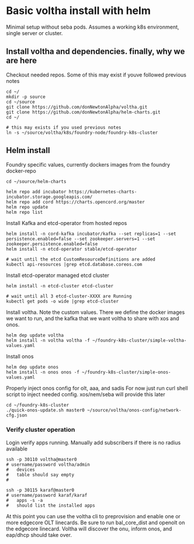 # Basic voltha install with helm

Minimal setup without seba pods.  Assumes a working k8s environment, single server or cluster.

## Install voltha and dependencies.  finally, why we are here

Checkout needed repos.  Some of this may exist if youve followed previous notes
```
cd ~/
mkdir -p source
cd ~/source
git clone https://github.com/donNewtonAlpha/voltha.git
git clone https://github.com/donNewtonAlpha/helm-charts.git
cd ~/

# this may exists if you used previous notes
ln -s ~/source/voltha/k8s/foundry-node/foundry-k8s-cluster
```


## Helm install 

Foundry specific values, currently dockers images from the foundry docker-repo
```
cd ~/source/helm-charts

helm repo add incubator https://kubernetes-charts-incubator.storage.googleapis.com/
helm repo add cord https://charts.opencord.org/master
helm repo update
helm repo list
```


Install Kafka and etcd-operator from hosted repos
```
helm install -n cord-kafka incubator/kafka --set replicas=1 --set persistence.enabled=false --set zookeeper.servers=1 --set zookeeper.persistence.enabled=false
helm install -n etcd-operator stable/etcd-operator

# wait until the etcd CustomResourceDefinitions are added
kubectl api-resources |grep etcd.database.coreos.com
```


Install etcd-operator managed etcd cluster
```
helm install -n etcd-cluster etcd-cluster

# wait until all 3 etcd-cluster-XXXX are Running
kubectl get pods -o wide |grep etcd-cluster
```


Install voltha.  Note the custom values.  There we define the docker images we want to run, and the kafka that we want voltha to share with xos and onos.
```
helm dep update voltha
helm install -n voltha voltha -f ~/foundry-k8s-cluster/simple-voltha-values.yaml
```


Install onos
```
helm dep update onos
helm install -n onos onos -f ~/foundry-k8s-cluster/simple-onos-values.yaml
```


Properly inject onos config for olt, aaa, and sadis
For now just run curl shell script to inject needed config.  xos/nem/seba will provide this later
```
cd ~/foundry-k8s-cluster
./quick-onos-update.sh master0 ~/source/voltha/onos-config/network-cfg.json
```


### Verify cluster operation

Login verify apps running.  Manually add subscribers if there is no radius available
```
ssh -p 30110 voltha@master0
# username/password voltha/admin
#   devices 
#   table should say empty
#

ssh -p 30115 karaf@master0
# username/password karaf/karaf
#   apps -s -a
#   should list the installed apps
```

At this point you can use the voltha cli to preprovision and enable one or more edgecore OLT linecards.  Be sure to run bal_core_dist and openolt on the edgecore linecard.  Voltha will discover the onu, inform onos, and eap/dhcp should take over.


